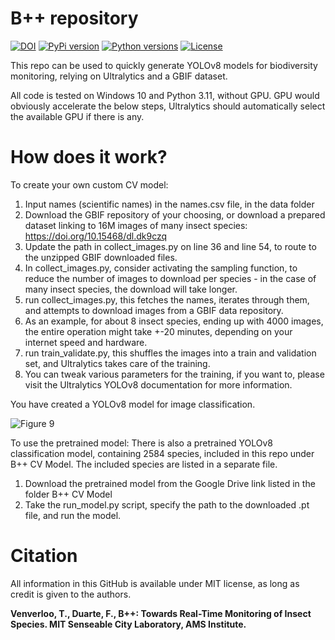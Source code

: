 # B++ repository

[![DOI](https://zenodo.org/badge/765250194.svg)](https://zenodo.org/badge/latestdoi/765250194) 
[![PyPi version](https://img.shields.io/pypi/v/bplusplus.svg)](https://pypi.org/project/bplusplus/)
[![Python versions](https://img.shields.io/pypi/pyversions/bplusplus.svg)](https://pypi.org/project/bplusplus/)
[![License](https://img.shields.io/pypi/l/bplusplus.svg)](https://pypi.org/project/bplusplus/)

This repo can be used to quickly generate YOLOv8 models for biodiversity monitoring, relying on Ultralytics and a GBIF dataset.

All code is tested on Windows 10 and Python 3.11, without GPU. GPU would obviously accelerate the below steps, Ultralytics should automatically select the available GPU if there is any.

# How does it work?

To create your own custom CV model:
1. Input names (scientific names) in the names.csv file, in the data folder
2. Download the GBIF repository of your choosing, or download a prepared dataset linking to 16M images of many insect species: https://doi.org/10.15468/dl.dk9czq
3. Update the path in collect_images.py on line 36 and line 54, to route to the unzipped GBIF downloaded files.
4. In collect_images.py, consider activating the sampling function, to reduce the number of images to download per species - in the case of many insect species, the download will take longer.
5. run collect_images.py, this fetches the names, iterates through them, and attempts to download images from a GBIF data repository.
6. As an example, for about 8 insect species, ending up with 4000 images, the entire operation might take +-20 minutes, depending on your internet speed and hardware.
7. run train_validate.py, this shuffles the images into a train and validation set, and Ultralytics takes care of the training.
8. You can tweak various parameters for the training, if you want to, please visit the Ultralytics YOLOv8 documentation for more information.

You have created a YOLOv8 model for image classification.

![Figure 9](https://github.com/user-attachments/assets/a01f513b-0609-412d-a633-3aee1e5dded6)

To use the pretrained model:
There is also a pretrained YOLOv8 classification model, containing 2584 species, included in this repo under B++ CV Model. The included species are listed in a separate file.
1. Download the pretrained model from the Google Drive link listed in the folder B++ CV Model
2. Take the run_model.py script, specify the path to the downloaded .pt file, and run the model.

# Citation

All information in this GitHub is available under MIT license, as long as credit is given to the authors.

**Venverloo, T., Duarte, F., B++: Towards Real-Time Monitoring of Insect Species. MIT Senseable City Laboratory, AMS Institute.**
